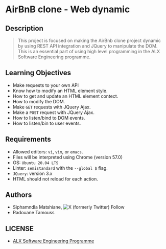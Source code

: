 #  AirBnB clone - Web dynamic

## Description
> This project is focused on making the AirBnb clone project dynamic by using REST API integration and JQuery to manipulate the DOM. This is an essential part of using high level programming in the ALX Software Engineering programme.

## Learning Objectives
- Make requests to your own API
- Know how to modify an HTML element style.
- How to get and update an HTML element contect.
- How to modify the DOM.
- Make `GET` requests with JQuery Ajax.
- Make a `POST` request with JQuery Ajax.
- How to listen/bind to DOM events.
- How to listen/bin to user events.

## Requirements
- Allowed editors: `vi`, `vim`, or `emacs`.
- Files will be interpreted using Chrome (version 57.0)
- OS: `Ubuntu 20.04 LTS`
- Linter: `semistandard` with the `--global $` flag.
- `JQuery`: version 3.x
- HTML should not reload for each action.

## Authors
- Siphamndla Matshiane, ![X (formerly Twitter) Follow](https://img.shields.io/twitter/follow/Siphamandl76892)
- Radouane Tamouss

## LICENSE
- [ALX Software Engineering Programme](https://tech.alxafrica.com/software-engineering-plus-programme-johannesburg)
